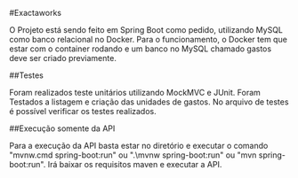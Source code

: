 #Exactaworks

O Projeto está sendo feito em Spring Boot como pedido, utilizando MySQL como banco relacional no Docker. Para o funcionamento,
o Docker tem que estar com o container rodando e um banco no MySQL chamado gastos deve ser criado previamente.

##Testes

Foram realizados teste unitários utilizando MockMVC e JUnit. Foram Testados a listagem e criação das unidades de gastos. No arquivo de testes é possível 
verificar os testes realizados.

##Execução somente da API

Para a execução da API basta estar no diretório e executar o comando "mvnw.cmd spring-boot:run" ou ".\mvnw spring-boot:run" ou "mvn spring-boot:run". Irá baixar os requisitos maven
e executar a API.

